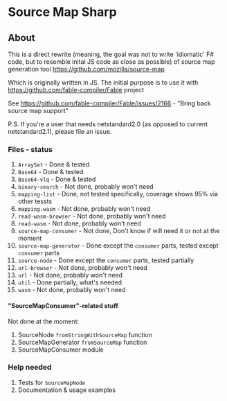 # Source Map Sharp

## About

This is a direct rewrite (meaning, the goal was not to write 'idiomatic' F# code, but to resemble inital JS code as close as possible) of source map generation tool https://github.com/mozilla/source-map

Which is originally written in JS. The initial purpose is to use it with https://github.com/fable-compiler/Fable project


See https://github.com/fable-compiler/Fable/issues/2166 - "Bring back source map support"

P.S. If you're a user that needs netstandard2.0 (as opposed to current netstandard2.1), please file an issue.
### Files - status

1. `ArraySet` - Done & tested
2. `Base64` - Done & tested
3. `Base64-vlq` - Done & tested
4. `binary-search` - Not done, probably won't need
5. `mapping-list` - Done, not tested specifically, coverage shows 95% via other tessts
6. `mapping.wasm` - Not done, probably won't need
7. `read-wasm-browser` - Not done, probably won't need
8. `read-wasm` - Not done, probably won't need
9. `source-map-consumer` - Not done, Don't know if will need it or not at the moment
10. `source-map-generator` - Done except the `consumer` parts, tested except `consumer` parts
11. `source-node` - Done except the `consumer` parts, tested partially
12. `url-browser` - Not done, probably won't need
13. `url` - Not done, probably won't need
14. `util` - Done partially, what's needed
15. `wasm` - Not done, probably won't need

#### "SourceMapConsumer"-related stuff

Not done at the moment: 

1. SourceNode `fromStringWithSourceMap` function
2. SourceMapGenerator `fromSourceMap` function
3. SourceMapConsumer module


### Help needed

1. Tests for `SourceMapNode`
2. Documentation & usage examples
